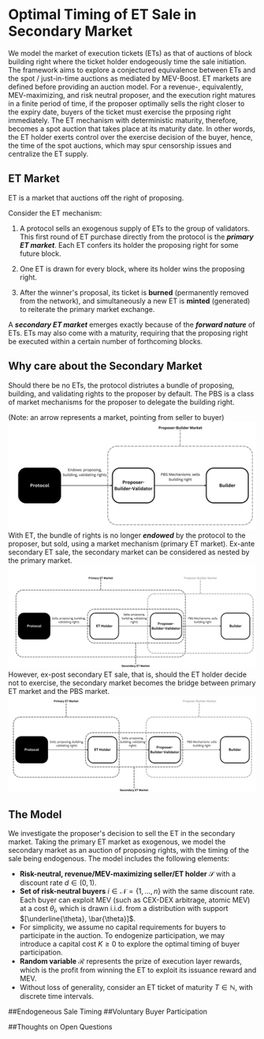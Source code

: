 # Optimal Timing of ET Sale in Secondary Market
We model the market of execution tickets (ETs) as that of auctions of block building right where the ticket holder endogeously time the sale initiation. The framework aims to explore a conjectured equivalence between ETs and the spot / just-in-time auctions as mediated by MEV-Boost. ET markets are defined before providing an auction model. For a revenue-, equivalently, MEV-maximizing, and risk neutral proposer, and the execution right matures in a finite period of time, if the proposer optimally sells the right closer to the expiry date, buyers of the ticket must exercise the prposing right immediately. The ET mechanism with deterministic maturity, therefore, becomes a spot auction that takes place at its maturity date. In other words, the ET holder exerts control over the exercise decision of the buyer, hence, the time of the spot auctions, which may spur censorship issues and centralize the ET supply. 

## ET Market
ET is a market that auctions off the right of proposing. 


Consider the ET mechanism:

1. A protocol sells an exogenous supply of ETs to the group of validators. This first round of ET purchase directly from the protocol is the **_primary ET market_**. Each ET confers its holder the proposing right for some future block.

2. One ET is drawn for every block, where its holder wins the proposing right.

3. After the winner's proposal, its ticket is **burned** (permanently removed from the network), and simultaneously a new ET is **minted** (generated) to reiterate the primary market exchange.

A **_secondary ET market_** emerges exactly because of the **_forward nature_** of ETs. ETs may also come with a maturity, requiring that the proposing right be executed within a certain number of forthcoming blocks.


## Why care about the Secondary Market
Should there be no ETs, the protocol distriutes a bundle of proposing, building, and validating rights to the proposer by default. The PBS is a class of market mechanisms for the proposer to delegate the building right. 

(Note: an arrow represents a market, pointing from seller to buyer)
![Diagram of PBS](noET.png "No ET, PBS")
With ET, the bundle of rights is no longer **_endowed_** by the protocol to the proposer, but sold, using a market mechanism (primary ET market). Ex-ante secondary ET sale, the secondary market can be considered as nested by the primary market. 
![Diagram of PBS with ET ex ante secondary sale](withET.png "With ET, ex-ante secondary sale, PBS")
However, ex-post secondary ET sale, that is, should the ET holder decide not to exercise, the secondary market becomes the bridge between primary ET market and the PBS market. 
![Diagram of PBS with ET ex post secondary sale](ET_secondary.png "With ET, ex-post secondary sale, PBS")
## The Model

We investigate the proposer's decision to sell the ET in the secondary market. Taking the primary ET market as exogenous, we model the secondary market as an auction of proposing rights, with the timing of the sale being endogenous. The model includes the following elements:

- **Risk-neutral, revenue/MEV-maximizing seller/ET holder** $\mathcal{S}$ with a discount rate $d \in (0,1)$.
- **Set of risk-neutral buyers** $i \in \mathcal{N} = \{1, \ldots, n\}$ with the same discount rate. Each buyer can exploit MEV (such as CEX-DEX arbitrage, atomic MEV) at a cost $\theta_i$, which is drawn i.i.d. from a distribution with support $[\underline{\theta}, \bar{\theta}]$.
- For simplicity, we assume no capital requirements for buyers to participate in the auction. To endogenize participation, we may introduce a capital cost $K \geq 0$ to explore the optimal timing of buyer participation.
- **Random variable** $\mathcal{R}$ represents the prize of execution layer rewards, which is the profit from winning the ET to exploit its issuance reward and MEV.
- Without loss of generality, consider an ET ticket of maturity $T \in \mathbb{N}$, with discrete time intervals.

##Endogeneous Sale Timing
##Voluntary Buyer Participation

##Thoughts on Open Questions
###
